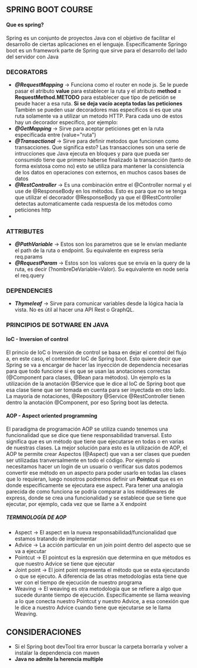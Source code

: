 ## SPRING BOOT COURSE

#### Que es spring?

Spring es un conjunto de proyectos Java con el objetivo de facilitar el desarrollo de ciertas aplicaciones en el lenguaje. Específicamente Springo boot es un framework parte de Spring que sirve para el desarrollo del lado del servidor con Java

### DECORATORS

- _**@RequestMapping**_ -> Funciona como el router en node js. Se le puede pasar el atributo **value** para establecer la ruta y el atributo **method = RequestMethod.METODO** para establecer que tipo de petición se peude hacer a esa ruta. **Si se deja vacío acepta todas las peticiones**
También se pueden usar decoradores mas específicos si es que una ruta solamente va a utilizar un metodo HTTP. Para cada uno de estos hay un decorador específico, por ejemplo:
- _**@GetMapping**_ -> Sirve para aceptar peticiones get en la ruta especifícada entre (value="ruta")
- _**@Transactional**_ -> Sirve para definir metodos que funcionen como transacciones. Que significa esto? Las transacciones son una serie de intrucciones que Java ejecuta en bloques y para que pueda ser consumido tiene que primero haberse finalizado la transacción (tanto de forma existosa como no) esto se utiliza para mantener la consistencia de los datos en operaciones con externos, en muchos casos bases de datos
- _**@RestController**_ -> Es una combinación entre el @Controller normal y el use de @ResponseBody en los métodos. Esto es para que no se tenga que utilizar el decorador @ResponseBody ya que el @RestController detectas automaticamente cada respuesta de los métodos como peticiones http
- 
### ATTRIBUTES
- _**@PathVariable**_ -> Estos son los parametros que se le envían mediante el path de la ruta o endpoint. Su equivalente en express sería req.params
- _**@RequestParam**_ -> Estos son los valores que se envía en la query de la ruta, es decir (?nombreDeVariable=Valor). Su equivalente en node sería el req.query

### DEPENDENCIES
- _**Thymeleaf**_ -> Sirve para comunicar variables desde la lógica hacia la vista. No es útil al hacer una API Rest o GraphQL.

### PRINCIPIOS DE SOTWARE EN JAVA
#### IoC - Inversion of control
El princio de IoC o Inversión de control se basa en dejar el control del flujo a, en este caso, el contenedor IoC de Spring boot. Esto quiere decir que Spring se va a encargar de hacer las inyección de dependencia necesarias para que todo funcione si es que se usan las anotaciones correctas (@Component para clases, @Bean para métodos). Un ejemplo es la utilización de la anotación @Service que le dice al IoC de Spring boot que esa clase tiene que ser tomada en cuenta para ser inyectada en otro lado. La mayoría de notaciones, @Repository @Service @RestController tienen dentro la anotación @Component, por eso Spring boot las detecta. 

#### AOP - Aspect oriented programming
El paradigma de programación AOP se utiliza cuando tenemos una funcionalidad que se dice que tiene responsabilidad tranversal. Esto significa que es un método que tiene que ejecutarse en todas o en varias de nuestras clases. La mejor solución para esto es la utilización de AOP, el AOP te permite crear Aspectos (@Aspect) que van a ser clases que pueden ser utilizadas tranversalmente en todo el código. Por ejemplo si necesitamos hacer un login de un usuario o verificar sus datos podemos convertir ese método en un aspecto para poder usarlo en todas las clases que lo requieran, luego nosotros podremos definir un **Pointcut** que es en donde especificamente se ejecutara ese aspect. Para tener una analogía parecida de como funciona se podría comparar a los middlewares de express, donde se crea una funcionalidad y se establece que se tiene que ejecutar, por ejemplo, cada vez que se llame a X endpoint

##### TERMINOLOGÍA DE AOP
* Aspect -> El aspect en la nueva responsabilidad/funcionalidad que estamos tratando de implementar
* Advice -> La acción particular en un join point dentro del aspecto que se va a ejecutar 
* Pointcut -> El pointcut es la expresión que determina en que métodos es que nuestro Advice se tiene que ejecutar 
* Joint point -> El joint point representa el método que se esta ejecutando o que se ejecuto. A diferencia de las otras metodologías esta tiene que ver con el tiempo de ejecución de nuestro programa
* Weaving -> El weaving es otra metodología que se refiere a algo que sucede durante tiempo de ejecución. Especificamente se llama weaving a lo que conecta nuestro Pointcut y nuestro Advice, a esa conexión que le dice a nuestro Advice cuando tiene que ejecutarse se le llama Weaving.

## CONSIDERACIONES
  * Si el Spring boot devTool tira error buscar la carpeta borrarla y volver a instalar la dependencia con maven
  * **Java no admite la herencia multiple**